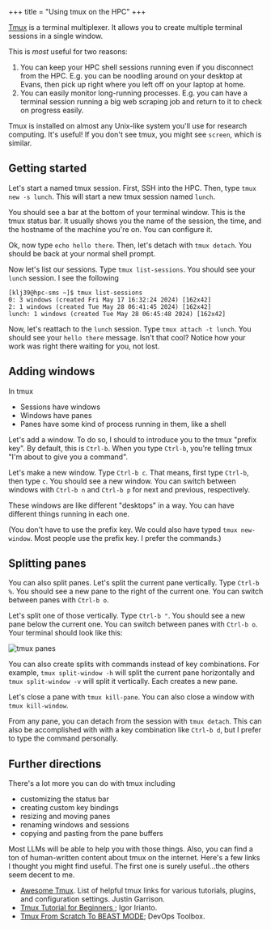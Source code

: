 +++
title = "Using tmux on the HPC"
+++

[Tmux](https://github.com/tmux/tmux/wiki) is a terminal multiplexer. It allows you to create multiple terminal sessions in a single window. 

This is *most* useful for two reasons:
1) You can keep your HPC shell sessions running even if you disconnect from the HPC. E.g. you can be noodling around on your desktop at Evans, then pick up right where you left off on your laptop at home.
2) You can easily monitor long-running processes. E.g. you can have a terminal session running a big web scraping job and return to it to check on progress easily.

Tmux is installed on almost any Unix-like system you'll use for research
computing. It's useful! If you don't see tmux, you might see `screen`, which is similar.

## Getting started

Let's start a named tmux session. First, SSH into the HPC. Then, type `tmux new -s lunch`. This will start a new tmux session named `lunch`.

You should see a bar at the bottom of your terminal window. This is the tmux status bar. It usually shows you the name of the session, the time, and the hostname of the machine you're on. You can configure it.

Ok, now type `echo hello there`. Then, let's detach with `tmux detach`. You should be back at your normal shell prompt.

Now let's list our sessions. Type `tmux list-sessions`. You should see your `lunch` session. I see the following

```
[klj39@hpc-sms ~]$ tmux list-sessions
0: 3 windows (created Fri May 17 16:32:24 2024) [162x42]
2: 1 windows (created Tue May 28 06:41:45 2024) [162x42]
lunch: 1 windows (created Tue May 28 06:45:48 2024) [162x42]
```

Now, let's reattach to the `lunch` session. Type `tmux attach -t lunch`. You should see your `hello there` message. Isn't that cool? Notice how your work was right there waiting for you, not lost.

## Adding windows

In tmux
- Sessions have windows
- Windows have panes
- Panes have some kind of process running in them, like a shell

Let's add a window. To do so, I should to introduce you to the tmux "prefix key". By default, this is `Ctrl-b`. When you type `Ctrl-b`, you're telling tmux "I'm about to give you a command".

Let's make a new window. Type `Ctrl-b c`. That means, first type `Ctrl-b`, then type `c`. You should see a new window. You can switch between windows with `Ctrl-b n` and `Ctrl-b p` for next and previous, respectively.

These windows are like different "desktops" in a way. You can have different things running in each one.

(You don't have to use the prefix key. We could also have typed `tmux new-window`. Most people use the prefix key. I prefer the commands.)

## Splitting panes

You can also split panes. Let's split the current pane vertically. Type `Ctrl-b %`. You should see a new pane to the right of the current one. You can switch between panes with `Ctrl-b o`.

Let's split one of those vertically. Type `Ctrl-b "`. You should see a new pane below the current one. You can switch between panes with `Ctrl-b o`. Your terminal should look like this:

![tmux panes](/img/tmux1.png "tmux panes")

You can also create splits with commands instead of key combinations. For example, `tmux split-window -h` will split the current pane horizontally and `tmux split-window -v` will split it vertically. Each creates a new pane.

Let's close a pane with `tmux kill-pane`. You can also close a window with `tmux kill-window`.

From any pane, you can detach from the session with `tmux detach`. This can also be
accomplished with with a key combination like `Ctrl-b d`, but I prefer to type the command
personally.

## Further directions

There's a lot more you can do with tmux including
- customizing the status bar
- creating custom key bindings
- resizing and moving panes
- renaming windows and sessions
- copying and pasting from the pane buffers

Most LLMs will be able to help you with those things. Also, you can find
a ton of human-written content about tmux on the internet.
Here's a few links I thought you might find useful. The first one is surely
useful...the others seem decent to me.

- [Awesome Tmux](https://github.com/rothgar/awesome-tmux). List of helpful tmux links for various tutorials, plugins, and configuration settings. Justin Garrison.
- [Tmux Tutorial for Beginners
](https://dev.to/iggredible/tmux-tutorial-for-beginners-5c52); Igor Irianto.
- [Tmux From Scratch To BEAST MODE](https://www.youtube.com/watch?v=GH3kpsbbERo); DevOps Toolbox.